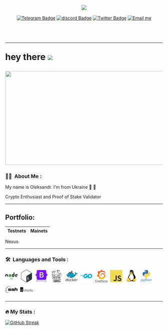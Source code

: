 <p align="center"><img src="https://media.giphy.com/media/ZVik7pBtu9dNS/giphy.gif" width="100"/></div>
<p align="center"
  <div id="badges">
    <a href="https://t.me/os_ua_eth">
  <img src="https://img.shields.io/badge/Telegram-blue?style=for-the-badge&logo=telegram&logoColor=white" alt="Telegram Badge"/></a>
    <a href="https://discordapp.com/users/976222705915428944">
  <img src="https://img.shields.io/badge/Discord-grey?style=for-the-badge&logo=discord&logoColor=white" alt="discord Badge"/></a>
    <a href="https://twitter.com/os_ua_eth">
  <img src="https://img.shields.io/badge/Twitter-blue?style=for-the-badge&logo=twitter&logoColor=white" alt="Twitter Badge"/></a>
    <a href="mailto:os.ua.bnb@gmail.com">
  <img src="https://img.shields.io/badge/Email%20me-Gmail-red?style=for-the-badge&logo=gmail&logoColor=white" alt="Email me"/></a>

</div>
<p align="center"><img src="https://komarev.com/ghpvc/?username=OleksandrOS-UA&style=flat-square&color=blue" alt=""></p>
  <h1>
  
  ---
  
  hey there
  <img src="https://media.giphy.com/media/hvRJCLFzcasrR4ia7z/giphy.gif" width="30px"/>
</h1>
<div align="center">
  <img src="https://i.ibb.co/kgFjxh4/validator-v-blockchain-300x182-1.jpg" width="600" height="300"/>
</div>

### :man_technologist: &nbsp;About Me :
My name is Oleksandr. I'm from Ukraine :blue_heart: :yellow_heart:

Crypto Enthusiast and Proof of Stake Validator

---

## Portfolio:

|    Testnets    |    Mainets    |
| -------------- | ------------- |
Nexus

---

### 🛠 &nbsp;Languages and Tools :
<img src="https://github.com/devicons/devicon/blob/master/icons/nodejs/nodejs-original-wordmark.svg" title="NodeJS" alt="NodeJS" width="40" height="40"/>&nbsp;
<img src="https://github.com/devicons/devicon/blob/master/icons/bash/bash-original.svg" title="Bash" alt="Bash" width="40" height="40"/>&nbsp;
<img src="https://github.com/devicons/devicon/blob/master/icons/bootstrap/bootstrap-original-wordmark.svg" title="bootstrap" alt="bootstrap" width="40" height="40"/>&nbsp; <img src="https://github.com/devicons/devicon/blob/master/icons/composer/composer-line-wordmark.svg" title="composer" alt="composer" width="40" height="40"/>&nbsp; <img src="https://github.com/devicons/devicon/blob/master/icons/docker/docker-original-wordmark.svg" title="doker" alt="doker" width="40" height="40"/>&nbsp; <img src="https://github.com/devicons/devicon/blob/master/icons/go/go-original-wordmark.svg" title="go" alt="go" width="40" height="40"/>&nbsp; <img src="https://github.com/devicons/devicon/blob/master/icons/grafana/grafana-original-wordmark.svg" title="grafana" alt="grafana" width="40" height="40"/>&nbsp; <img src="https://github.com/devicons/devicon/blob/master/icons/javascript/javascript-original.svg" title="javascript" alt="javascript" width="40" height="40"/>&nbsp; <img src="https://github.com/devicons/devicon/blob/master/icons/linux/linux-original.svg" title="linux" alt="linux" width="40" height="40"/>&nbsp; <img src="https://github.com/devicons/devicon/blob/master/icons/python/python-original-wordmark.svg" title="phyton" alt="phyton" width="40" height="40"/>&nbsp;   <img src="https://github.com/devicons/devicon/blob/master/icons/ssh/ssh-original-wordmark.svg" title="ssh" alt="ssh" width="40" height="40"/>&nbsp; <img src="https://github.com/devicons/devicon/blob/master/icons/ubuntu/ubuntu-plain-wordmark.svg" title="ubuntu" alt="ubuntu" width="40" height="40"/>&nbsp; 

---

### :fire: My Stats :
[![GitHub Streak](http://github-readme-streak-stats.herokuapp.com?user=OleksandrOS-UA&theme=dark&hide_border=true&border_radius=4.8&mode=weekly)](https://git.io/streak-stats)
